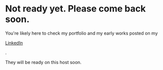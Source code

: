 <!DOCTYPE html>
<html>
<head>
<title>Clarence's Portfolio website</title>
</head>
<body>

<h1>Not ready yet. Please come back soon.</h1>
<p>You're likely here to check my portfolio and my early works posted on my </p><a href='https://www.linkedin.com/in/clarence-hann-a44225158/'>LinkedIn</a><p>.</p>
<p>They will be ready on this host soon.</p>

</body>
</html> 
